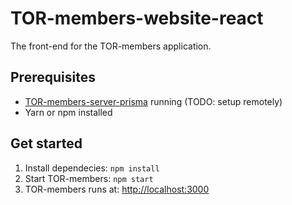 # TOR-members-website-react

The front-end for the TOR-members application.

## Prerequisites

-   [TOR-members-server-prisma](https://bitbucket.org/cridda/tor-members-server-prisma) running (TODO: setup remotely)
-   Yarn or npm installed

## Get started

1. Install dependecies: `npm install`
2. Start TOR-members: `npm start`
3. TOR-members runs at: <http://localhost:3000>
